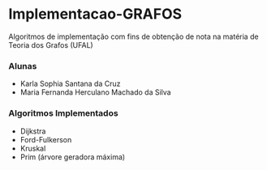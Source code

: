 # Implementacao-GRAFOS
Algoritmos de implementação com fins de obtenção de nota na matéria de Teoria dos Grafos (UFAL)

### Alunas
* Karla Sophia Santana da Cruz
* Maria Fernanda Herculano Machado da Silva

### Algoritmos Implementados
* Dijkstra
* Ford-Fulkerson
* Kruskal
* Prim (árvore geradora máxima)
